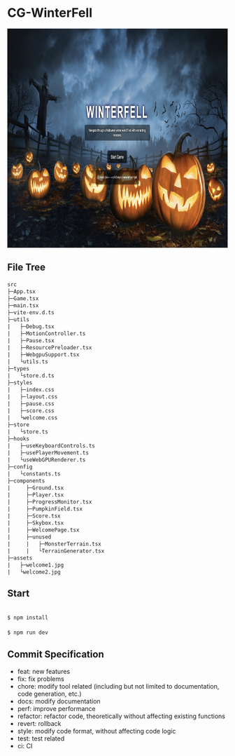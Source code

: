 # CG-WinterFell

<img src="/public/docs/landing-page.jpg" alt="winterfell" width="100%" height="500px">

## File Tree

```
src
├─App.tsx
├─Game.tsx
├─main.tsx
├─vite-env.d.ts
├─utils
|   ├─Debug.tsx
|   ├─MotionController.ts
|   ├─Pause.tsx
|   ├─ResourcePreloader.tsx
|   ├─WebgpuSupport.tsx
|   └utils.ts
├─types
|   └store.d.ts
├─styles
|   ├─index.css
|   ├─layout.css
|   ├─pause.css
|   ├─score.css
|   └welcome.css
├─store
|   └store.ts
├─hooks
|   ├─useKeyboardControls.ts
|   ├─usePlayerMovement.ts
|   └useWebGPURenderer.ts
├─config
|   └constants.ts
├─components
|     ├─Ground.tsx
|     ├─Player.tsx
|     ├─ProgressMonitor.tsx
|     ├─PumpkinField.tsx
|     ├─Score.tsx
|     ├─Skybox.tsx
|     ├─WelcomePage.tsx
|     ├─unused
|     |   ├─MonsterTerrain.tsx
|     |   └TerrainGenerator.tsx
├─assets
|   ├─welcome1.jpg
|   └welcome2.jpg
```

## Start

```bash

$ npm install

$ npm run dev

```

## Commit Specification

-   feat: new features
-   fix: fix problems
-   chore: modify tool related (including but not limited to documentation, code generation, etc.)
-   docs: modify documentation
-   perf: improve performance
-   refactor: refactor code, theoretically without affecting existing functions
-   revert: rollback
-   style: modify code format, without affecting code logic
-   test: test related
-   ci: CI
